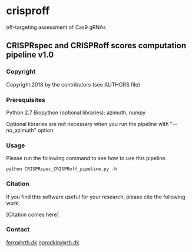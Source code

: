 # crisproff
off-targeting assessment of Cas9 gRNAs

## CRISPRspec and CRISPRoff scores computation pipeline v1.0 

### Copyright

Copyright 2018 by the contributors (see AUTHORS file)

### Prerequisites 
Python 2.7 
Biopython
(optional libraries): azimuth, numpy 

Optional libraries are not necessary when you run the pipeline with "--no_azimuth" option.

### Usage 
Please run the following command to see how to use this pipeline.

	python CRISPRspec_CRISPRoff_pipeline.py -h

### Citation 
 If you find this software useful for your research, 
 please cite the following work:

 [Citation comes here] 

### Contact 
ferro@rth.dk
gorodkin@rth.dk


